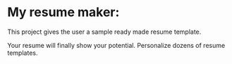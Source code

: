 # My resume maker:

This project gives the user a sample ready made resume template.

Your resume will finally show your potential. Personalize dozens of resume templates.
